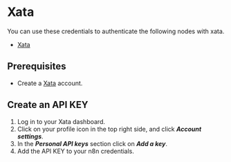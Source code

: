 # Xata

You can use these credentials to authenticate the following nodes with xata.

- [Xata](/integrations/nodes/n8n-nodes-base.xata/)

## Prerequisites

- Create a [Xata](https://xata.io/) account.

## Create an API KEY

1. Log in to your Xata dashboard.
2. Click on your profile icon in the top right side, and click ***Account settings***.
3. In the ***Personal API keys*** section click on ***Add a key***.
4. Add the API KEY to your n8n credentials.
